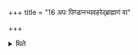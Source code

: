 +++
title = "16 अपः पिण्डानभ्यवहरेद्ब्राह्मणं वा"

+++

<details><summary>थिते</summary>

16. He may carry the rice-balls to the water or cause a Brāhmaṇa to eat them.
</details>
